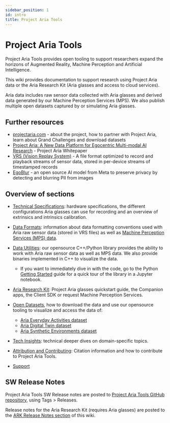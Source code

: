 ```yaml
---
sidebar_position: 1
id: intro
title: Project Aria Tools
---
```


# Project Aria Tools

Project Aria Tools provides open tooling to support researchers expand the horizons of Augmented Reality, Machine Perception and Artificial Intelligence.

This wiki provides documentation to support research using Project Aria data or the Aria Research Kit (Aria glasses and access to cloud services).

Aria data includes raw sensor data collected with Aria glasses and derived data generated by our Machine Perception Services (MPS). We also publish multiple open datasets captured by or simulating Aria glasses.


## Further resources
* [projectaria.com](https://projectaria.com/) - about the project, how to partner with Project Aria, learn about Grand Challenges and download datasets
* [Project Aria: A New Data Platform for Egocentric Multi-modal AI Research](https://arxiv.org/abs/2308.13561) - Project Aria Whitepaper
* [VRS (Vision Replay System)](https://github.com/facebookresearch/vrs) - A file format optimized to record and playback streams of sensor data, stored in per-device streams of timestamped records
* [EgoBlur](https://www.projectaria.com/tools/egoblur/) - an open source AI model from Meta to preserve privacy by detecting and blurring PII from images


## Overview of sections

* [Technical Specifications](/docs/tech_spec/tech_spec.mdx): hardware specifications, the different configurations Aria glasses can use for recording and an overview of extrinsics and intrinsics calibration.

* [Data Formats](/docs/data_formats/data_formats.mdx): information about data formatting conventions used with Aria raw sensor data (stored in VRS files) as well as [Machine Perception Services (MPS) data](/docs/ARK/mps/mps.mdx).

* [Data Utilities](/docs/data_utilities/data_utilities.mdx): our opensource C++/Python library provides the ability to work with Aria raw sensor data as well as MPS data. We also provide binaries implemented in C++ to visualize the data.
   * If you want to immediately dive in with the code, go to the Python [Getting Started](/docs/data_utilities/getting_started.mdx) guide for a quick tour of the library in a Jupyter notebook.

* [Aria Research Kit](/docs/ARK/about_ARK.mdx): Project Aria glasses quickstart guide, the Companion apps, the Client SDK or request Machine Perception Services.

* [Open Datasets](/docs/open_datasets/open_datasets.mdx), how to download the data and use our opensource tooling to visualize and access the data of:
    * [Aria Everyday Activities dataset](/open_datasets/aria_everyday_activities_dataset/aria_everyday_activities_dataset.mdx)
    * [Aria Digital Twin dataset](/open_datasets/aria_digital_twin_dataset/aria_digital_twin_dataset.mdx)
    * [Aria Synthetic Environments dataset](/open_datasets/aria_synthetic_environments_dataset/aria_synthetic_environments_dataset.mdx)

* [Tech Insights](/docs/tech_insights/tech_insights.mdx): technical deeper dives on domain-specific topics.

* [Attribution and Contributing](/docs/attribution_citation/attribution_citation.mdx): Citation information and how to contribute to Project Aria Tools.

* [Support](/support.mdx)

## SW Release Notes
Project Aria Tools SW Release notes are posted to [Project Aria Tools GitHub repository](https://github.com/facebookresearch/projectaria_tools), using Tags > Releases.

Release notes for the Aria Research Kit (requires Aria glasses) are posted to the [ARK Release Notes section](/docs/ARK/sw_release_notes.mdx) of this wiki.

